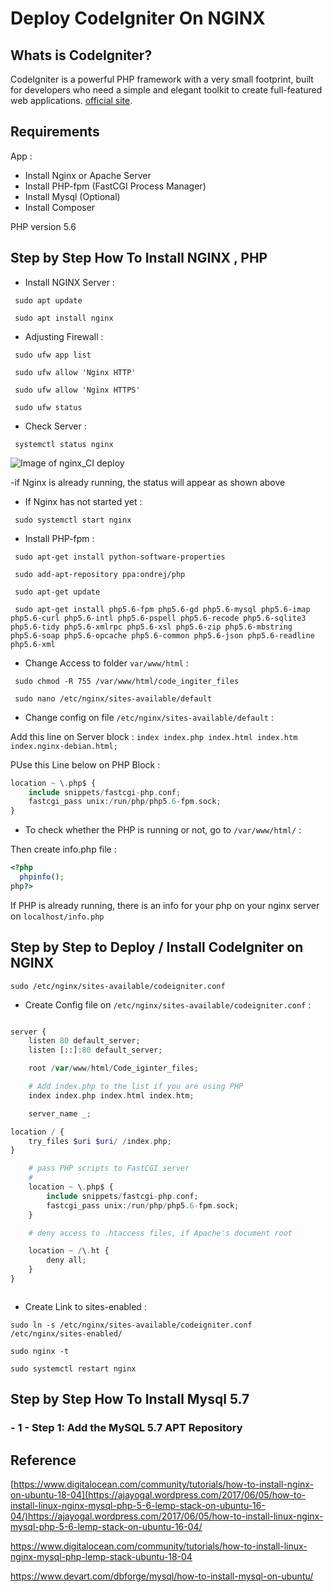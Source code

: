 # Deploy CodeIgniter On NGINX

## Whats is CodeIgniter?
CodeIgniter is a powerful PHP framework with a very small footprint, built for developers who need a simple and elegant toolkit to create full-featured web applications. [official site](http://codeigniter.com).

## Requirements

App : 
- Install Nginx or Apache Server
- Install PHP-fpm (FastCGI Process Manager)
- Install Mysql (Optional)
- Install Composer

PHP version 5.6 

## Step by Step How To Install NGINX , PHP

- Install NGINX Server : 

` sudo apt update`

` sudo apt install nginx`

- Adjusting Firewall :

` sudo ufw app list`
  
` sudo ufw allow 'Nginx HTTP'`

` sudo ufw allow 'Nginx HTTPS'`

` sudo ufw status`
 
- Check Server : 

` systemctl status nginx`

![Image of nginx_CI deploy](/img/nginx_status.PNG)

-if Nginx is already running, the status will appear as shown above

- If Nginx has not started yet  : 

` sudo systemctl start nginx`

- Install PHP-fpm :

` sudo apt-get install python-software-properties`

` sudo add-apt-repository ppa:ondrej/php`

` sudo apt-get update`

` sudo apt-get install php5.6-fpm php5.6-gd php5.6-mysql php5.6-imap php5.6-curl php5.6-intl php5.6-pspell php5.6-recode php5.6-sqlite3 php5.6-tidy php5.6-xmlrpc php5.6-xsl php5.6-zip php5.6-mbstring php5.6-soap php5.6-opcache php5.6-common php5.6-json php5.6-readline php5.6-xml`


- Change Access to folder `var/www/html` : 

` sudo chmod -R 755 /var/www/html/code_ingiter_files`

` sudo nano /etc/nginx/sites-available/default`

- Change config on file `/etc/nginx/sites-available/default` :

Add this line on Server block : `index index.php index.html index.htm index.nginx-debian.html;`

PUse this Line below on PHP Block : 

```php
location ~ \.php$ {
    include snippets/fastcgi-php.conf;  
    fastcgi_pass unix:/run/php/php5.6-fpm.sock; 
}
```

- To check whether the PHP is running or not, go to `/var/www/html/` :

Then create info.php file :

```php
<?php
  phpinfo();
php?>
```

If PHP is already running, there is an info for your php on your nginx server on `localhost/info.php`

## Step by Step to Deploy / Install CodeIgniter on NGINX

`sudo /etc/nginx/sites-available/codeigniter.conf`

- Create Config file on `/etc/nginx/sites-available/codeigniter.conf` : 

```php

server {
	listen 80 default_server;
	listen [::]:80 default_server;

	root /var/www/html/Code_iginter_files;

	# Add index.php to the list if you are using PHP
	index index.php index.html index.htm;

	server_name _;

location / {
	try_files $uri $uri/ /index.php;
}

	# pass PHP scripts to FastCGI server
	#
	location ~ \.php$ {
		include snippets/fastcgi-php.conf;
		fastcgi_pass unix:/run/php/php5.6-fpm.sock;
	}

	# deny access to .htaccess files, if Apache's document root

	location ~ /\.ht {
		deny all;
	}
}



```

- Create Link to sites-enabled :

`sudo ln -s /etc/nginx/sites-available/codeigniter.conf /etc/nginx/sites-enabled/`

`sudo nginx -t`

`sudo systemctl restart nginx`

## Step by Step How To Install Mysql 5.7 

### - 1 - Step 1: Add the MySQL 5.7 APT Repository

  
## Reference

[https://www.digitalocean.com/community/tutorials/how-to-install-nginx-on-ubuntu-18-04](https://ajayogal.wordpress.com/2017/06/05/how-to-install-linux-nginx-mysql-php-5-6-lemp-stack-on-ubuntu-16-04/)https://ajayogal.wordpress.com/2017/06/05/how-to-install-linux-nginx-mysql-php-5-6-lemp-stack-on-ubuntu-16-04/

https://www.digitalocean.com/community/tutorials/how-to-install-linux-nginx-mysql-php-lemp-stack-ubuntu-18-04

https://www.devart.com/dbforge/mysql/how-to-install-mysql-on-ubuntu/
